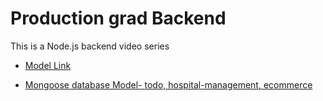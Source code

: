 # Production grad Backend

This is a Node.js backend video series

- [Model Link](https://app.eraser.io/workspace/YtPqZ1VogxGy1jzIDkzj)


- [Mongoose database Model- todo, hospital-management, ecommerce](https://stackblitz.com/edit/stackblitz-starters-9ig37p?file=models%2Fhospital-management%2Fmedical_record.models.js)

